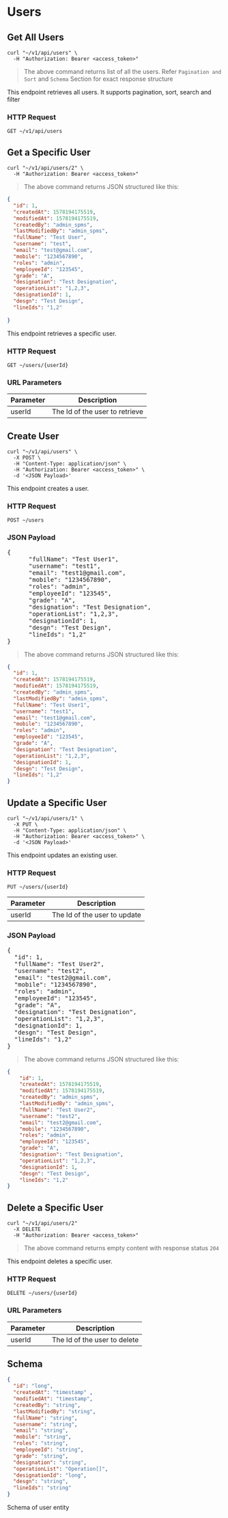 # Users

## Get All Users

```shell
curl "~/v1/api/users" \
  -H "Authorization: Bearer <access_token>"
```

> The above command returns list of all the users. Refer `Pagination and Sort` and `Schema` Section for exact response structure

This endpoint retrieves all users. It supports pagination, sort, search and filter

### HTTP Request

`GET ~/v1/api/users`

## Get a Specific User

```shell
curl "~/v1/api/users/2" \
  -H "Authorization: Bearer <access_token>"
```

> The above command returns JSON structured like this:

```json
{
  "id": 1,
  "createdAt": 1578194175519,
  "modifiedAt": 1578194175519,
  "createdBy": "admin_spms",
  "lastModifiedBy": "admin_spms",
  "fullName": "Test User",
  "username": "test",
  "email": "test@gmail.com",
  "mobile": "1234567890",
  "roles": "admin",
  "employeeId": "123545",
  "grade": "A",
  "designation": "Test Designation",
  "operationList": "1,2,3",
  "designationId": 1,
  "desgn": "Test Design",
  "lineIds": "1,2"
  
}
```

This endpoint retrieves a specific user.

### HTTP Request

`GET ~/users/{userId}`

### URL Parameters

| Parameter | Description                     |
| --------- | ------------------------------- |
| userId   | The Id of the user to retrieve |

## Create User

```shell
curl "~/v1/api/users" \
  -X POST \
  -H "Content-Type: application/json" \
  -H "Authorization: Bearer <access_token>" \
  -d '<JSON Payload>'
```

This endpoint creates a user.

### HTTP Request

`POST ~/users`

### JSON Payload

<pre class="center-column">
{
      "fullName": "Test User1",
      "username": "test1",
      "email": "test1@gmail.com",
      "mobile": "1234567890",
      "roles": "admin",
      "employeeId": "123545",
      "grade": "A",
      "designation": "Test Designation",
      "operationList": "1,2,3",
      "designationId": 1,
      "desgn": "Test Design",
      "lineIds": "1,2"
}
</pre>

> The above command returns JSON structured like this:

```json
{
  "id": 1,
  "createdAt": 1578194175519,
  "modifiedAt": 1578194175519,
  "createdBy": "admin_spms",
  "lastModifiedBy": "admin_spms",
  "fullName": "Test User1",
  "username": "test1",
  "email": "test1@gmail.com",
  "mobile": "1234567890",
  "roles": "admin",
  "employeeId": "123545",
  "grade": "A",
  "designation": "Test Designation",
  "operationList": "1,2,3",
  "designationId": 1,
  "desgn": "Test Design",
  "lineIds": "1,2"
}
```

## Update a Specific User

```shell
curl "~/v1/api/users/1" \
  -X PUT \
  -H "Content-Type: application/json" \
  -H "Authorization: Bearer <access_token>" \
  -d '<JSON Payload>'
```

This endpoint updates an existing user.

### HTTP Request

`PUT ~/users/{userId}`

| Parameter | Description                   |
| --------- | ----------------------------- |
| userId   | The Id of the user to update |

### JSON Payload

<pre class="center-column">
{
  "id": 1,
  "fullName": "Test User2",
  "username": "test2",
  "email": "test2@gmail.com",
  "mobile": "1234567890",
  "roles": "admin",
  "employeeId": "123545",
  "grade": "A",
  "designation": "Test Designation",
  "operationList": "1,2,3",
  "designationId": 1,
  "desgn": "Test Design",
  "lineIds": "1,2"
}
</pre>

> The above command returns JSON structured like this:

```json
{
    "id": 1,
    "createdAt": 1578194175519,
    "modifiedAt": 1578194175519,
    "createdBy": "admin_spms",
    "lastModifiedBy": "admin_spms",
    "fullName": "Test User2",
    "username": "test2",
    "email": "test2@gmail.com",
    "mobile": "1234567890",
    "roles": "admin",
    "employeeId": "123545",
    "grade": "A",
    "designation": "Test Designation",
    "operationList": "1,2,3",
    "designationId": 1,
    "desgn": "Test Design",
    "lineIds": "1,2"
}
```

## Delete a Specific User

```shell
curl "~/v1/api/users/2"
  -X DELETE
  -H "Authorization: Bearer <access_token>"
```

> The above command returns empty content with response status `204`

This endpoint deletes a specific user.

### HTTP Request

`DELETE ~/users/{userId}`

### URL Parameters

| Parameter | Description                   |
| --------- | ----------------------------- |
| userId   | The Id of the user to delete |

## Schema

```json
{
  "id": "long",
  "createdAt": "timestamp" ,
  "modifiedAt": "timestamp",
  "createdBy": "string",
  "lastModifiedBy": "string",
  "fullName": "string",
  "username": "string",
  "email": "string",
  "mobile": "string",
  "roles": "string",
  "employeeId": "string",
  "grade": "string",
  "designation": "string",
  "operationList": "Operation[]",
  "designationId": "long",
  "desgn": "string",
  "lineIds": "string"
}
```

Schema of user entity
